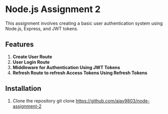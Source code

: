 # Node.js Assignment 2

This assignment involves creating a basic user authentication system using Node.js, Express, and JWT tokens.

## Features

1. **Create User Route**
2. **User Login Route**
3. **Middleware for Authentication Using JWT Tokens**
4. **Refresh Route to refresh Access Tokens Using Refresh Tokens**

## Installation

1. Clone the repository
   git clone https://github.com/ajay9803/node-assignment-2
